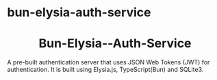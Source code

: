 # bun-elysia-auth-service
<h1 align="center">Bun-Elysia--Auth-Service</h1>

<p>
A pre-built authentication server that uses JSON Web Tokens (JWT) for authentication. It is built using Elysia.js, TypeScript(Bun) and SQLite3.
</p>

